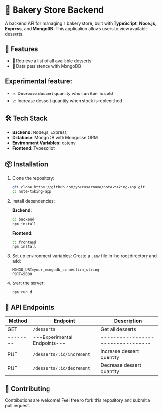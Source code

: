 # 🏪 Bakery Store Backend

A backend API for managing a bakery store, built with **TypeScript**, **Node.js**, **Express**, and **MongoDB**. This application allows users to view available desserts.

## 🚀 Features

- 🍰 Retrieve a list of all available desserts
- 🔄 Data persistence with MongoDB
  
## Experimental feature:
- 📉 Decrease dessert quantity when an item is sold
- 📈 Increase dessert quantity when stock is replenished

## 🛠️ Tech Stack

- **Backend:** Node.js, Express,
- **Database:** MongoDB with Mongoose ORM
- **Environment Variables:** dotenv
- **Frontend:** Typescript

## 📦 Installation

1. Clone the repository:
   ```bash
   git clone https://github.com/yourusername/note-taking-app.git
   cd note-taking-app
   ```
2. Install dependencies:
   
   **Backend:** 
   ```bash
   cd backend
   npm install
   ```
    **Frontend:** 
   ```bash
   cd frontend
   npm install
   ```
4. Set up environment variables:
   Create a `.env` file in the root directory and add:
   ```env
   MONGO_URI=your_mongodb_connection_string
   PORT=5000
   ```
5. Start the server:
   ```bash
   npm run d
   ```

## 🔧 API Endpoints

| Method | Endpoint                   | Description                     |
|--------|----------------------------|---------------------------------|
| GET    | `/desserts`                | Get all desserts                |
|--------|---Experimental Endpoints---|---------------------------------|
| PUT    | `/desserts/:id/increment`  | Increase dessert quantity       |
| PUT    | `/desserts/:id/decrement`  | Decrease dessert quantity       |

## 🙌 Contributing

Contributions are welcome! Feel free to fork this repository and submit a pull request.
